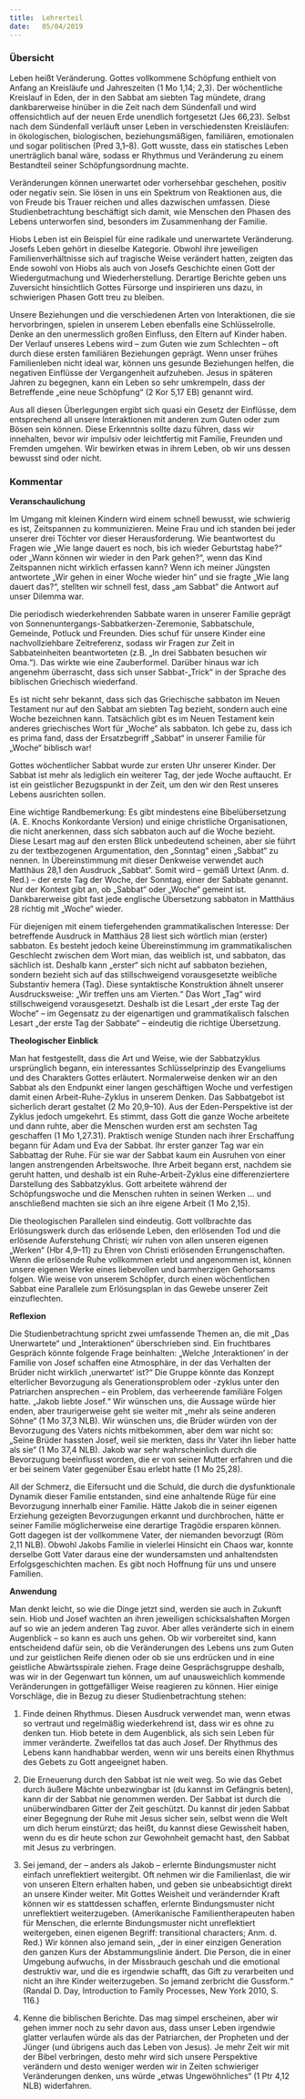 ```yaml
---
title:  Lehrerteil
date:   05/04/2019
---
```


### Übersicht

Leben heißt Veränderung. Gottes vollkommene Schöpfung enthielt von Anfang an Kreisläufe und Jahreszeiten (1 Mo 1,14; 2,3). Der wöchentliche Kreislauf in Eden, der in den Sabbat am siebten Tag mündete, drang dankbarerweise hinüber in die Zeit nach dem Sündenfall und wird offensichtlich auf der neuen Erde unendlich fortgesetzt (Jes 66,23). Selbst nach dem Sündenfall verläuft unser Leben in verschiedensten Kreisläufen: in ökologischen, biologischen, beziehungsmäßigen, familiären, emotionalen und sogar politischen (Pred 3,1–8). Gott wusste, dass ein statisches Leben unerträglich banal wäre, sodass er Rhythmus und Veränderung zu einem Bestandteil seiner Schöpfungsordnung machte.

Veränderungen können unerwartet oder vorhersehbar geschehen, positiv oder negativ sein. Sie lösen in uns ein Spektrum von Reaktionen aus, die von Freude bis Trauer reichen und alles dazwischen umfassen. Diese Studienbetrachtung beschäftigt sich damit, wie Menschen den Phasen des Lebens unterworfen sind, besonders im Zusammenhang der Familie.

Hiobs Leben ist ein Beispiel für eine radikale und unerwartete Veränderung. Josefs Leben gehört in dieselbe Kategorie. Obwohl ihre jeweiligen Familienverhältnisse sich auf tragische Weise verändert hatten, zeigten das Ende sowohl von Hiobs als auch von Josefs Geschichte einen Gott der Wiedergutmachung und Wiederherstellung. Derartige Berichte geben uns Zuversicht hinsichtlich Gottes Fürsorge und inspirieren uns dazu, in schwierigen Phasen Gott treu zu bleiben.

Unsere Beziehungen und die verschiedenen Arten von Interaktionen, die sie hervorbringen, spielen in unserem Leben ebenfalls eine Schlüsselrolle. Denke an den unermesslich großen Einfluss, den Eltern auf Kinder haben. Der Verlauf unseres Lebens wird – zum Guten wie zum Schlechten – oft durch diese ersten familiären Beziehungen geprägt. Wenn unser frühes Familienleben nicht ideal war, können uns gesunde Beziehungen helfen, die negativen Einflüsse der Vergangenheit aufzuheben. Jesus in späteren Jahren zu begegnen, kann ein Leben so sehr umkrempeln, dass der Betreffende „eine neue Schöpfung“ (2 Kor 5,17 EB) genannt wird.

Aus all diesen Überlegungen ergibt sich quasi ein Gesetz der Einflüsse, dem entsprechend all unsere Interaktionen mit anderen zum Guten oder zum Bösen sein können. Diese Erkenntnis sollte dazu führen, dass wir innehalten, bevor wir impulsiv oder leichtfertig mit Familie, Freunden und Fremden umgehen. Wir bewirken etwas in ihrem Leben, ob wir uns dessen bewusst sind oder nicht.

### Kommentar

**Veranschaulichung**

Im Umgang mit kleinen Kindern wird einem schnell bewusst, wie schwierig es ist, Zeitspannen zu kommunizieren. Meine Frau und ich standen bei jeder unserer drei Töchter vor dieser Herausforderung. Wie beantwortest du Fragen wie „Wie lange dauert es noch, bis ich wieder Geburtstag habe?“ oder „Wann können wir wieder in den Park gehen?“, wenn das Kind Zeitspannen nicht wirklich erfassen kann? Wenn ich meiner Jüngsten antwortete „Wir gehen in einer Woche wieder hin“ und sie fragte „Wie lang dauert das?“, stellten wir schnell fest, dass „am Sabbat“ die Antwort auf unser Dilemma war.

Die periodisch wiederkehrenden Sabbate waren in unserer Familie geprägt von Sonnenuntergangs-Sabbatkerzen-Zeremonie, Sabbatschule, Gemeinde, Potluck und Freunden. Dies schuf für unsere Kinder eine nachvollziehbare Zeitreferenz, sodass wir Fragen zur Zeit in Sabbateinheiten beantworteten (z.B. „In drei Sabbaten besuchen wir Oma.“). Das wirkte wie eine Zauberformel. Darüber hinaus war ich angenehm überrascht, dass sich unser Sabbat-„Trick“ in der Sprache des biblischen Griechisch wiederfand.

Es ist nicht sehr bekannt, dass sich das Griechische sabbaton im Neuen Testament nur auf den Sabbat am siebten Tag bezieht, sondern auch eine Woche bezeichnen kann. Tatsächlich gibt es im Neuen Testament kein anderes griechisches Wort für „Woche“ als sabbaton. Ich gebe zu, dass ich es prima fand, dass der Ersatzbegriff „Sabbat“ in unserer Familie für „Woche“ biblisch war!

Gottes wöchentlicher Sabbat wurde zur ersten Uhr unserer Kinder. Der Sabbat ist mehr als lediglich ein weiterer Tag, der jede Woche auftaucht. Er ist ein geistlicher Bezugspunkt in der Zeit, um den wir den Rest unseres Lebens ausrichten sollen.

Eine wichtige Randbemerkung: Es gibt mindestens eine Bibelübersetzung (A. E. Knochs Konkordante Version) und einige christliche Organisationen, die nicht anerkennen, dass sich sabbaton auch auf die Woche bezieht. Diese Lesart mag auf den ersten Blick unbedeutend scheinen, aber sie führt zu der textbezogenen Argumentation, den „Sonntag“ einen „Sabbat“ zu nennen. In Übereinstimmung mit dieser Denkweise verwendet auch Matthäus 28,1 den Ausdruck „Sabbat“. Somit wird – gemäß Urtext (Anm. d. Red.) – der erste Tag der Woche, der Sonntag, einer der Sabbate genannt. Nur der Kontext gibt an, ob „Sabbat“ oder „Woche“ gemeint ist. Dankbarerweise gibt fast jede englische Übersetzung sabbaton in Matthäus 28 richtig mit „Woche“ wieder.

Für diejenigen mit einem tiefergehenden grammatikalischen Interesse: Der betreffende Ausdruck in Matthäus 28 liest sich wörtlich mian (erster) sabbaton. Es besteht jedoch keine Übereinstimmung im grammatikalischen Geschlecht zwischen dem Wort mian, das weiblich ist, und sabbaton, das sächlich ist. Deshalb kann „erster“ sich nicht auf sabbaton beziehen, sondern bezieht sich auf das stillschweigend vorausgesetzte weibliche Substantiv hemera (Tag). Diese syntaktische Konstruktion ähnelt unserer Ausdrucksweise: „Wir treffen uns am Vierten.“ Das Wort „Tag“ wird stillschweigend vorausgesetzt. Deshalb ist die Lesart „der erste Tag der Woche“ – im Gegensatz zu der eigenartigen und grammatikalisch falschen Lesart „der erste Tag der Sabbate“ – eindeutig die richtige Übersetzung.

**Theologischer Einblick**

Man hat festgestellt, dass die Art und Weise, wie der Sabbatzyklus ursprünglich begann, ein interessantes Schlüsselprinzip des Evangeliums und des Charakters Gottes erläutert. Normalerweise denken wir an den Sabbat als den Endpunkt einer langen geschäftigen Woche und verfestigen damit einen Arbeit-Ruhe-Zyklus in unserem Denken. Das Sabbatgebot ist sicherlich derart gestaltet (2 Mo 20,9–10). Aus der Eden-Perspektive ist der Zyklus jedoch umgekehrt. Es stimmt, dass Gott die ganze Woche arbeitete und dann ruhte, aber die Menschen wurden erst am sechsten Tag geschaffen (1 Mo 1,27.31). Praktisch wenige Stunden nach ihrer Erschaffung begann für Adam und Eva der Sabbat. Ihr erster ganzer Tag war ein Sabbattag der Ruhe. Für sie war der Sabbat kaum ein Ausruhen von einer langen anstrengenden Arbeitswoche. Ihre Arbeit begann erst, nachdem sie geruht hatten, und deshalb ist ein Ruhe-Arbeit-Zyklus eine differenziertere Darstellung des Sabbatzyklus. Gott arbeitete während der Schöpfungswoche und die Menschen ruhten in seinen Werken ... und anschließend machten sie sich an ihre eigene Arbeit (1 Mo 2,15).

Die theologischen Parallelen sind eindeutig. Gott vollbrachte das Erlösungswerk durch das erlösende Leben, den erlösenden Tod und die erlösende Auferstehung Christi; wir ruhen von allen unseren eigenen „Werken“ (Hbr 4,9–11) zu Ehren von Christi erlösenden Errungenschaften. Wenn die erlösende Ruhe vollkommen erlebt und angenommen ist, können unsere eigenen Werke eines liebevollen und barmherzigen Gehorsams folgen. Wie weise von unserem Schöpfer, durch einen wöchentlichen Sabbat eine Parallele zum Erlösungsplan in das Gewebe unserer Zeit einzuflechten.

**Reflexion**

Die Studienbetrachtung spricht zwei umfassende Themen an, die mit „Das Unerwartete“ und „Interaktionen“ überschrieben sind. Ein fruchtbares Gespräch könnte folgende Frage beinhalten: „Welche ‚Interaktionen‘ in der Familie von Josef schaffen eine Atmosphäre, in der das Verhalten der Brüder nicht wirklich ‚unerwartet‘ ist?“ Die Gruppe könnte das Konzept elterlicher Bevorzugung als Generationsproblem oder -zyklus unter den Patriarchen ansprechen – ein Problem, das verheerende familiäre Folgen hatte. „Jakob liebte Josef.“ Wir wünschen uns, die Aussage würde hier enden, aber traurigerweise geht sie weiter mit „mehr als seine anderen Söhne“ (1 Mo 37,3 NLB). Wir wünschen uns, die Brüder würden von der Bevorzugung des Vaters nichts mitbekommen, aber dem war nicht so: „Seine Brüder hassten Josef, weil sie merkten, dass ihr Vater ihn lieber hatte als sie“ (1 Mo 37,4 NLB). Jakob war sehr wahrscheinlich durch die Bevorzugung beeinflusst worden, die er von seiner Mutter erfahren und die er bei seinem Vater gegenüber Esau erlebt hatte (1 Mo 25,28).

All der Schmerz, die Eifersucht und die Schuld, die durch die dysfunktionale Dynamik dieser Familie entstanden, sind eine anhaltende Rüge für eine Bevorzugung innerhalb einer Familie. Hätte Jakob die in seiner eigenen Erziehung gezeigten Bevorzugungen erkannt und durchbrochen, hätte er seiner Familie möglicherweise eine derartige Tragödie ersparen können. Gott dagegen ist der vollkommene Vater, der niemanden bevorzugt (Röm 2,11 NLB). Obwohl Jakobs Familie in vielerlei Hinsicht ein Chaos war, konnte derselbe Gott Vater daraus eine der wundersamsten und anhaltendsten Erfolgsgeschichten machen. Es gibt noch Hoffnung für uns und unsere Familien.

**Anwendung**

Man denkt leicht, so wie die Dinge jetzt sind, werden sie auch in Zukunft sein. Hiob und Josef wachten an ihren jeweiligen schicksalshaften Morgen auf so wie an jedem anderen Tag zuvor. Aber alles veränderte sich in einem Augenblick – so kann es auch uns gehen. Ob wir vorbereitet sind, kann entscheidend dafür sein, ob die Veränderungen des Lebens uns zum Guten und zur geistlichen Reife dienen oder ob sie uns erdrücken und in eine geistliche Abwärtsspirale ziehen. Frage deine Gesprächsgruppe deshalb, was wir in der Gegenwart tun können, um auf unausweichlich kommende Veränderungen in gottgefälliger Weise reagieren zu können. Hier einige Vorschläge, die in Bezug zu dieser Studienbetrachtung stehen:

1. Finde deinen Rhythmus. Diesen Ausdruck verwendet man, wenn etwas so vertraut und regelmäßig wiederkehrend ist, dass wir es ohne zu denken tun. Hiob betete in dem Augenblick, als sich sein Leben für immer veränderte. Zweifellos tat das auch Josef. Der Rhythmus des Lebens kann handhabbar werden, wenn wir uns bereits einen Rhythmus des Gebets zu Gott angeeignet haben.

2. Die Erneuerung durch den Sabbat ist nie weit weg. So wie das Gebet durch äußere Mächte unbezwingbar ist (du kannst im Gefängnis beten), kann dir der Sabbat nie genommen werden. Der Sabbat ist durch die unüberwindbaren Gitter der Zeit geschützt. Du kannst dir jeden Sabbat einer Begegnung der Ruhe mit Jesus sicher sein, selbst wenn die Welt um dich herum einstürzt; das heißt, du kannst diese Gewissheit haben, wenn du es dir heute schon zur Gewohnheit gemacht hast, den Sabbat mit Jesus zu verbringen.

3. Sei jemand, der – anders als Jakob – erlernte Bindungsmuster nicht einfach unreflektiert weitergibt. Oft nehmen wir die Familienlast, die wir von unseren Eltern erhalten haben, und geben sie unbeabsichtigt direkt an unsere Kinder weiter. Mit Gottes Weisheit und verändernder Kraft können wir es stattdessen schaffen, erlernte Bindungsmuster nicht unreflektiert weiterzugeben. (Amerikanische Familientherapeuten haben für Menschen, die erlernte Bindungsmuster nicht unreflektiert weitergeben, einen eigenen Begriff: transitional characters; Anm. d. Red.) Wir können also jemand sein, „der in einer einzigen Generation den ganzen Kurs der Abstammungslinie ändert. Die Person, die in einer Umgebung aufwuchs, in der Missbrauch geschah und die emotional destruktiv war, und die es irgendwie schafft, das Gift zu verarbeiten und nicht an ihre Kinder weiterzugeben. So jemand zerbricht die Gussform.“ (Randal D. Day, Introduction to Family Processes, New York 2010, S. 116.)

4. Kenne die biblischen Berichte. Das mag simpel erscheinen, aber wir gehen immer noch zu sehr davon aus, dass unser Leben irgendwie glatter verlaufen würde als das der Patriarchen, der Propheten und der Jünger (und übrigens auch das Leben von Jesus). Je mehr Zeit wir mit der Bibel verbringen, desto mehr wird sich unsere Perspektive verändern und desto weniger werden wir in Zeiten schwieriger Veränderungen denken, uns würde „etwas Ungewöhnliches“ (1 Ptr 4,12 NLB) widerfahren.
